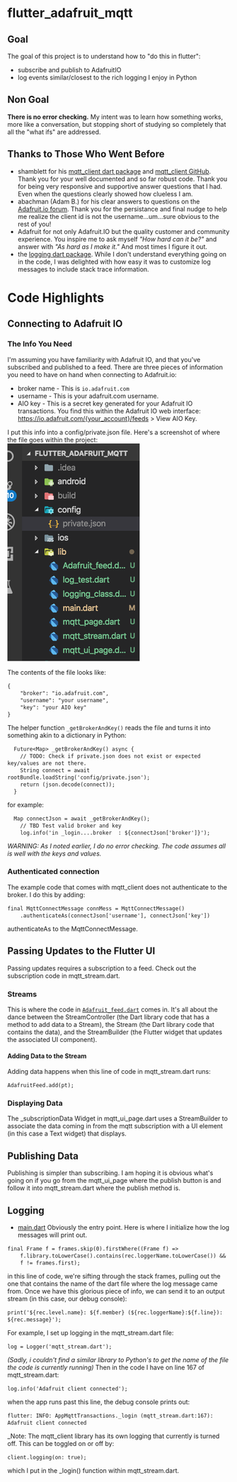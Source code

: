 # flutter_adafruit_mqtt

## Goal
The goal of this project is to understand how to "do this in flutter":
- subscribe and publish to AdafruitIO
- log events similar/closest to the rich logging I enjoy in Python
## Non Goal
__There is no error checking.__  My intent was to learn how something works, more like a conversation, but stopping short of studying so completely that all the "what ifs" are addressed.
## Thanks to Those Who Went Before  
- shamblett for his [mqtt_client dart package](https://pub.dartlang.org/packages/mqtt_client) and [mqtt_client GitHub](https://github.com/shamblett/mqtt_client).  Thank you for your well documented and so far robust code.  Thank you for being very responsive and supportive answer questions that I had.  Even when the questions clearly showed how clueless I am.  
- abachman (Adam B.) for his clear answers to questions on the [Adafruit.io forum](https://forums.adafruit.com/viewforum.php?f=56).  Thank you for the persistance and final nudge to help me realize the client id is not the username...um...sure obvious to the rest of you!
- Adafruit for not only Adafruit.IO but the quality customer and community experience.  You inspire me to ask myself _"How hard can it be?"_ and answer with _"As hard as I make it."_ And most times I figure it out.
- the [logging dart package](https://pub.dartlang.org/packages/logging).  While I don't understand everything going on in the code, I was delighted with how easy it was to customize log messages to include stack trace information.
# Code Highlights
## Connecting to Adafruit IO
### The Info You Need
I'm assuming you have familiarity with Adafruit IO, and that you've subscribed and published to a feed.  There are three pieces of information you need to have on hand when connecting to Adafruit.io:
- broker name - This is ```io.adafruit.com```
- username    - This is your adafruit.com username.
- AIO key     - This is a secret key generated for your Adafruit IO transactions.  You find this within the Adafruit IO web interface: https://io.adafruit.com/{your_account}/feeds > View AIO Key.

I put this info into a config/private.json file.  Here's a screenshot of where the file goes within the project:  
![alt text](https://github.com/BitKnitting/flutter_adafruit_mqtt/blob/master/imgs/Navigation_screenshot.png "Navigation Screen")

The contents of the file looks like:  
```
{
    "broker": "io.adafruit.com",
    "username": "your username",
    "key": "your AIO key"
}
```
The helper function `_getBrokerAndKey()` reads the file and turns it into something akin to a dictionary in Python:

```
  Future<Map> _getBrokerAndKey() async {
    // TODO: Check if private.json does not exist or expected key/values are not there.
    String connect = await rootBundle.loadString('config/private.json');
    return (json.decode(connect));
  }
```
for example:
```
  Map connectJson = await _getBrokerAndKey();
    // TBD Test valid broker and key
    log.info('in _login....broker  : ${connectJson['broker']}');
```
_WARNING: As I noted earlier, I do no error checking.  The code assumes all is well with the keys and values._
### Authenticated connection
The example code that comes with mqtt_client does not authenticate to the broker.  I do this by adding:
```
final MqttConnectMessage connMess = MqttConnectMessage()
    .authenticateAs(connectJson['username'], connectJson['key'])   
```
authenticateAs to the MqttConnectMessage.
## Passing Updates to the Flutter UI
Passing updates requires a subscription to a feed.  Check out the subscription code in mqtt_stream.dart.
### Streams
This is where the code in [`Adafruit_feed.dart`](https://github.com/BitKnitting/flutter_adafruit_mqtt/blob/master/lib/Adafruit_feed.dart) comes in. It's all about the dance between the StreamController (the Dart library code that has a method to add data to a Stream), the Stream (the Dart library code that contains the data), and the StreamBuilder (the Flutter widget that updates the associated UI component).
#### Adding Data to the Stream
Adding data happens when this line of code in mqtt_stream.dart runs:
```
AdafruitFeed.add(pt);
```
### Displaying Data
The _subscriptionData Widget in mqtt_ui_page.dart uses a StreamBuilder to associate the data coming in from the mqtt subscription with a UI element (in this case a Text widget) that displays.
## Publishing Data
Publishing is simpler than subscribing.  I am hoping it is obvious what's going on if you go from the mqtt_ui_page where the publish button is and follow it into mqtt_stream.dart where the publish method is.
## Logging
- [main.dart]() Obviously the entry point.  Here is where I initialize how the log messages will print out.  
```
final Frame f = frames.skip(0).firstWhere((Frame f) =>
    f.library.toLowerCase().contains(rec.loggerName.toLowerCase()) &&
    f != frames.first);
```     
in this line of code, we're sifting through the stack frames, pulling out the one that contains the name of the dart file where the log message came from.  Once we have this glorious piece of info, we can send it to an output stream (in this case, our debug console):  
```
print('${rec.level.name}: ${f.member} (${rec.loggerName}:${f.line}): ${rec.message}');    
```
For example, I set up logging in the mqtt_stream.dart file:
```
log = Logger('mqtt_stream.dart');
```
_(Sadly, i couldn't find a similar library to Python's to get the name of the file the code is currently running)_
Then in the code I have on line 167 of mqtt_stream.dart:  
```
log.info('Adafruit client connected');
```
when the app runs past this line, the debug console prints out:
```
flutter: INFO: AppMqttTransactions._login (mqtt_stream.dart:167): Adafruit client connected
```
_Note: The mqtt_client library has its own logging that currently is turned off.  This can be toggled on or off by:  
```
client.logging(on: true);
```
which I put in the _login() function within mqtt_stream.dart.



